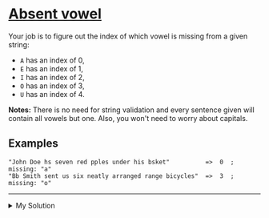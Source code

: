 # [Absent vowel](https://www.codewars.com/kata/56414fdc6488ee99db00002c)

Your job is to figure out the index of which vowel is missing from a given string:

- `A` has an index of 0,
- `E` has an index of 1,
- `I` has an index of 2,
- `O` has an index of 3,
- `U` has an index of 4.

**Notes:** There is no need for string validation and every sentence given will contain all vowels but one. Also, you
won't need to worry about capitals.

## Examples

    "John Doe hs seven red pples under his bsket"          =>  0  ; missing: "a"
    "Bb Smith sent us six neatly arranged range bicycles"  =>  3  ; missing: "o"

---

<details><summary>My Solution</summary>

```js
function absentVowel(x) {
  return 'aeiou'.split('').findIndex(v => !x.includes(v))
}
```

</details>
